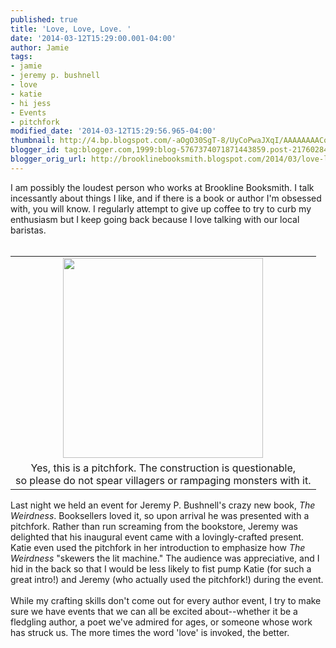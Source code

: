 ```yaml
---
published: true
title: 'Love, Love, Love. '
date: '2014-03-12T15:29:00.001-04:00'
author: Jamie
tags:
- jamie
- jeremy p. bushnell
- love
- katie
- hi jess
- Events
- pitchfork
modified_date: '2014-03-12T15:29:56.965-04:00'
thumbnail: http://4.bp.blogspot.com/-aOgO30SgT-8/UyCoPwaJXqI/AAAAAAAACoA/s9w_jqjr9Qg/s72-c/pitchfork.jpg
blogger_id: tag:blogger.com,1999:blog-5767374071871443859.post-2176028452563411689
blogger_orig_url: http://brooklinebooksmith.blogspot.com/2014/03/love-love-love.html
---
```


I am possibly the loudest person who works at Brookline Booksmith. I talk incessantly about things I like, and if there is a book or author I'm obsessed with, you will know. I regularly attempt to give up coffee to try to curb my enthusiasm but I keep going back because I love talking with our local baristas.<br /><br /><table cellpadding="0" cellspacing="0" class="tr-caption-container" style="float: right; text-align: center;"><tbody><tr><td style="text-align: center;"><a href="http://4.bp.blogspot.com/-aOgO30SgT-8/UyCoPwaJXqI/AAAAAAAACoA/s9w_jqjr9Qg/s1600/pitchfork.jpg" imageanchor="1" style="margin-left: auto; margin-right: auto;"><img border="0" src="http://4.bp.blogspot.com/-aOgO30SgT-8/UyCoPwaJXqI/AAAAAAAACoA/s9w_jqjr9Qg/s1600/pitchfork.jpg" height="320" width="320" /></a></td></tr><tr><td class="tr-caption" style="text-align: center;">Yes, this is a pitchfork. The construction is questionable, <br />so please do not spear villagers or rampaging monsters with it.</td></tr></tbody></table>Last night we held an event for Jeremy P. Bushnell's crazy new book, <i>The Weirdness</i>. Booksellers loved it, so upon arrival he was presented with a pitchfork. Rather than run screaming from the bookstore, Jeremy was delighted that his inaugural event came with a lovingly-crafted present. Katie even used the pitchfork in her introduction to emphasize how <i>The Weirdness</i>&nbsp;"skewers the lit machine." The audience was appreciative, and I hid in the back so that I would be less likely to fist pump Katie (for such a great intro!) and Jeremy (who actually used the pitchfork!) during the event. <br /><br />While my crafting skills don't come out for every author event, I try to make sure we have events that we can all be excited about--whether it be a fledgling author, a poet we've admired for ages, or someone whose work has struck us. The more times the word 'love' is invoked, the better. 